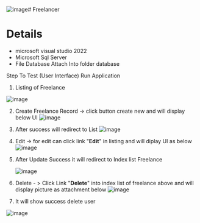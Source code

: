 ![image](https://github.com/khuzairie1306/FreelancerListAPI/assets/151608761/6923d426-a098-4956-a155-eccb868a29bd)# Freelancer
# Details
- microsoft visual studio 2022
- Microsoft Sql Server
- File Database Attach Into folder database

Step To Test (User Interface)
Run Application 

1) Listing of Freelance

![image](https://github.com/khuzairie1306/FreelancerListAPI/assets/151608761/526cd47d-f84c-48c5-99be-48dd48d0e869)


2) Create Freelance Record -> click button create new and will display below UI
![image](https://github.com/khuzairie1306/FreelancerListAPI/assets/151608761/e514d6ca-f2ac-4847-a628-86466445a4b4)

3) After success will redirect to List
![image](https://github.com/khuzairie1306/FreelancerListAPI/assets/151608761/e6483ea5-d8c8-4556-a47d-338b993a015a)

4) Edit  -> for edit can click link "**Edit**" in listing and will diplay UI as below 
![image](https://github.com/khuzairie1306/FreelancerListAPI/assets/151608761/34c7c9f7-aa47-4435-aaf2-9e26771e3280)

5) After Update Success it will redirect to Index list Freelance

   ![image](https://github.com/khuzairie1306/FreelancerListAPI/assets/151608761/1fe673b3-c86e-428b-8cd8-d91bfb95bee1)

6) Delete - > Click Link "**Delete**" into index list of freelance above and will display picture as attachment below
![image](https://github.com/khuzairie1306/FreelancerListAPI/assets/151608761/85d01ff0-cc25-4f65-9a67-c19678f4af58)

7)  It will show success delete user

   ![image](https://github.com/khuzairie1306/FreelancerListAPI/assets/151608761/cc22cece-81e8-48dc-9c22-8c2952246c5b)

